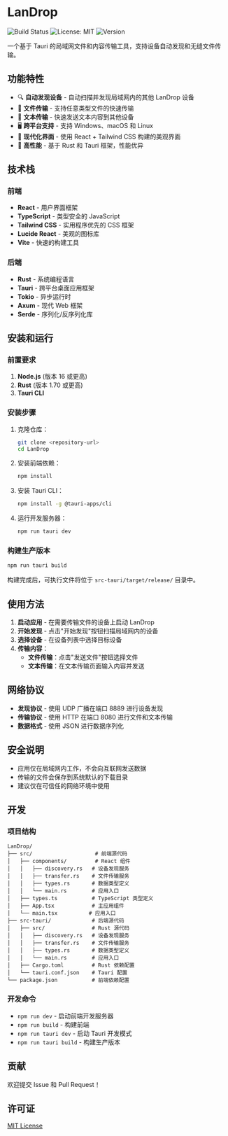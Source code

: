 # LanDrop

![Build Status](https://github.com/zhoucq/landrop/actions/workflows/build.yml/badge.svg)
![License: MIT](https://img.shields.io/badge/License-MIT-blue.svg)
![Version](https://img.shields.io/badge/version-0.1.0-green.svg)

一个基于 Tauri 的局域网文件和内容传输工具，支持设备自动发现和无缝文件传输。

## 功能特性

- 🔍 **自动发现设备** - 自动扫描并发现局域网内的其他 LanDrop 设备
- 📁 **文件传输** - 支持任意类型文件的快速传输
- 📝 **文本传输** - 快速发送文本内容到其他设备
- 🖥️ **跨平台支持** - 支持 Windows、macOS 和 Linux
- 🎨 **现代化界面** - 使用 React + Tailwind CSS 构建的美观界面
- 🚀 **高性能** - 基于 Rust 和 Tauri 框架，性能优异

## 技术栈

### 前端
- **React** - 用户界面框架
- **TypeScript** - 类型安全的 JavaScript
- **Tailwind CSS** - 实用程序优先的 CSS 框架
- **Lucide React** - 美观的图标库
- **Vite** - 快速的构建工具

### 后端
- **Rust** - 系统编程语言
- **Tauri** - 跨平台桌面应用框架
- **Tokio** - 异步运行时
- **Axum** - 现代 Web 框架
- **Serde** - 序列化/反序列化库

## 安装和运行

### 前置要求

1. **Node.js** (版本 16 或更高)
2. **Rust** (版本 1.70 或更高)
3. **Tauri CLI**

### 安装步骤

1. 克隆仓库：
   ```bash
   git clone <repository-url>
   cd LanDrop
   ```

2. 安装前端依赖：
   ```bash
   npm install
   ```

3. 安装 Tauri CLI：
   ```bash
   npm install -g @tauri-apps/cli
   ```

4. 运行开发服务器：
   ```bash
   npm run tauri dev
   ```

### 构建生产版本

```bash
npm run tauri build
```

构建完成后，可执行文件将位于 `src-tauri/target/release/` 目录中。

## 使用方法

1. **启动应用** - 在需要传输文件的设备上启动 LanDrop
2. **开始发现** - 点击"开始发现"按钮扫描局域网内的设备
3. **选择设备** - 在设备列表中选择目标设备
4. **传输内容**：
   - **文件传输**：点击"发送文件"按钮选择文件
   - **文本传输**：在文本传输页面输入内容并发送

## 网络协议

- **发现协议** - 使用 UDP 广播在端口 8889 进行设备发现
- **传输协议** - 使用 HTTP 在端口 8080 进行文件和文本传输
- **数据格式** - 使用 JSON 进行数据序列化

## 安全说明

- 应用仅在局域网内工作，不会向互联网发送数据
- 传输的文件会保存到系统默认的下载目录
- 建议仅在可信任的网络环境中使用

## 开发

### 项目结构

```
LanDrop/
├── src/                    # 前端源代码
│   ├── components/         # React 组件
│   │   ├── discovery.rs   # 设备发现服务
│   │   ├── transfer.rs    # 文件传输服务
│   │   ├── types.rs       # 数据类型定义
│   │   └── main.rs        # 应用入口
│   ├── types.ts           # TypeScript 类型定义
│   ├── App.tsx            # 主应用组件
│   └── main.tsx          # 应用入口
├── src-tauri/             # 后端源代码
│   ├── src/               # Rust 源代码
│   │   ├── discovery.rs   # 设备发现服务
│   │   ├── transfer.rs    # 文件传输服务
│   │   ├── types.rs       # 数据类型定义
│   │   └── main.rs        # 应用入口
│   ├── Cargo.toml         # Rust 依赖配置
│   └── tauri.conf.json    # Tauri 配置
└── package.json           # 前端依赖配置
```

### 开发命令

- `npm run dev` - 启动前端开发服务器
- `npm run build` - 构建前端
- `npm run tauri dev` - 启动 Tauri 开发模式
- `npm run tauri build` - 构建生产版本

## 贡献

欢迎提交 Issue 和 Pull Request！

## 许可证

[MIT License](LICENSE) 